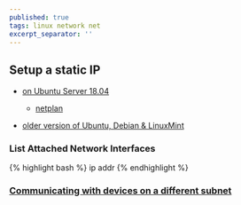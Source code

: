 ```yaml
---
published: true
tags: linux network net
excerpt_separator: ''
---
```

## Setup a static IP 
- [on Ubuntu Server 18.04](https://askubuntu.com/questions/1029531/how-to-setup-a-static-ip-on-ubuntu-server-18-04)
	- [netplan](https://www.linuxjournal.com/content/have-plan-netplan)

 - [older version of Ubuntu, Debian & LinuxMint](https://tecadmin.net/setup-network-interface-on-ubuntu-debian-and-linuxmint/)

### List Attached Network Interfaces
{% highlight bash %}
ip addr
{% endhighlight %}


### [Communicating with devices on a different subnet](https://superuser.com/questions/860949/communicating-with-devices-on-a-different-subnet)
